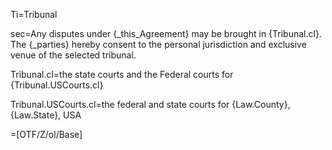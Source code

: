Ti=Tribunal

sec=Any disputes under {_this_Agreement} may be brought in {Tribunal.cl}.  The {_parties} hereby consent to the personal jurisdiction and exclusive venue of the selected tribunal.

Tribunal.cl=the state courts and the Federal courts for {Tribunal.USCourts.cl}

Tribunal.USCourts.cl=the federal and state courts for {Law.County}, {Law.State}, USA

=[OTF/Z/ol/Base]
